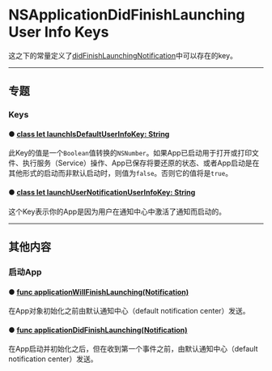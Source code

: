 # NSApplicationDidFinishLaunching User Info Keys

这之下的常量定义了[didFinishLaunchingNotification]()中可以存在的key。

---
## 专题

### Keys

#### ● [class let launchIsDefaultUserInfoKey: String](./launchIsDefaultUserInfoKey.md)

此Key的值是一个`Boolean`值转换的`NSNumber`。如果App已启动用于打开或打印文件、执行服务（Service）操作、App已保存将要还原的状态、或者App启动是在其他形式的启动而非默认启动时，则值为`false`。否则它的值将是`true`。

#### ● [class let launchUserNotificationUserInfoKey: String](./launchUserNotificationUserInfoKey.md)

这个Key表示你的App是因为用户在通知中心中激活了通知而启动的。

--- 
## 其他内容

### 启动App

#### ● [func applicationWillFinishLaunching(Notification)](../applicationWillFinishLaunching.md)

在App对象初始化之前由默认通知中心（default notification center）发送。

#### ● [func applicationDidFinishLaunching(Notification)](../applicationDidFinishLaunching.md)

在App启动并初始化之后，但在收到第一个事件之前，由默认通知中心（default notification center）发送。